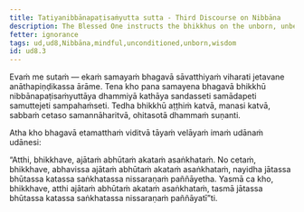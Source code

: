 ```yaml
---
title: Tatiyanibbānapaṭisaṁyutta sutta - Third Discourse on Nibbāna
description: The Blessed One instructs the bhikkhus on the unborn, unbecome, unmade, unconditioned.
fetter: ignorance
tags: ud,ud8,Nibbāna,mindful,unconditioned,unborn,wisdom
id: ud8.3
---
```


Evaṁ me sutaṁ — ekaṁ samayaṁ bhagavā sāvatthiyaṁ viharati jetavane anāthapiṇḍikassa ārāme. Tena kho pana samayena bhagavā bhikkhū nibbānapaṭisaṁyuttāya dhammiyā kathāya sandasseti samādapeti samuttejeti sampahaṁseti. Tedha bhikkhū aṭṭhiṁ katvā, manasi katvā, sabbaṁ cetaso samannāharitvā, ohitasotā dhammaṁ suṇanti.

Atha kho bhagavā etamatthaṁ viditvā tāyaṁ velāyaṁ imaṁ udānaṁ udānesi:

“Atthi, bhikkhave, ajātaṁ abhūtaṁ akataṁ asaṅkhataṁ. No cetaṁ, bhikkhave, abhavissa ajātaṁ abhūtaṁ akataṁ asaṅkhataṁ, nayidha jātassa bhūtassa katassa saṅkhatassa nissaraṇaṁ paññāyetha. Yasmā ca kho, bhikkhave, atthi ajātaṁ abhūtaṁ akataṁ asaṅkhataṁ, tasmā jātassa bhūtassa katassa saṅkhatassa nissaraṇaṁ paññāyatī”ti.
